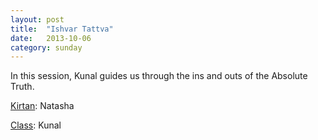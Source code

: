 ```yaml
---
layout: post
title:  "Ishvar Tattva"
date:   2013-10-06
category: sunday
---
```


In this session, Kunal guides us through the ins and outs of the Absolute Truth.

[Kirtan](https://s3.amazonaws.com/Bhakti/2013-10-06-Ishvar-Tattva/Natasha.Kirtan.mp3): Natasha

[Class](https://s3.amazonaws.com/Bhakti/2013-10-06-Ishvar-Tattva/Kunal.Class.mp3): Kunal

